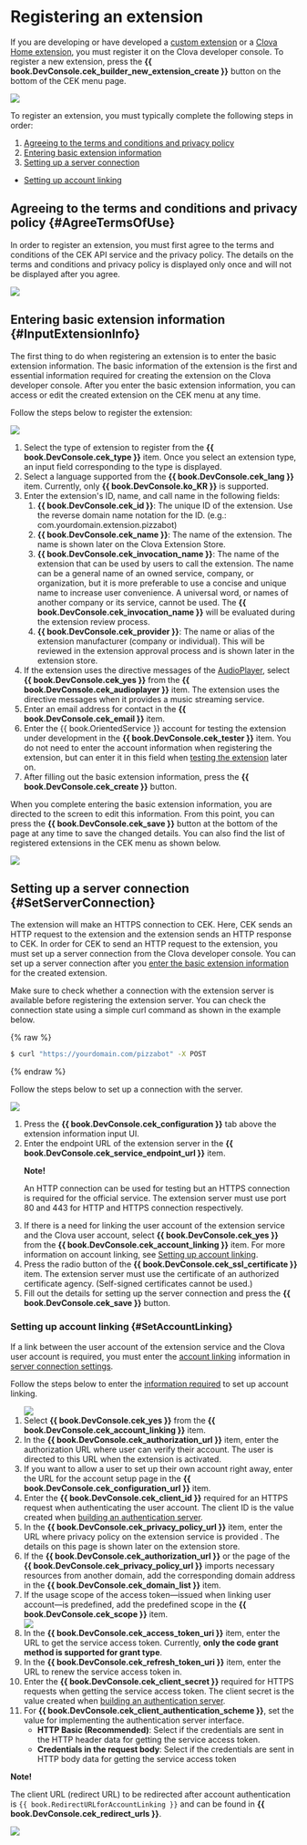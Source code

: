 # Registering an extension
If you are developing or have developed a [custom extension](/CEK/Guides/Build_Custom_Extension.md) or a [Clova Home extension](/CEK/Guides/Build_Clova_Home_Extension.md), you must register it on the Clova developer console. To register a new extension, press the **{{ book.DevConsole.cek_builder_new_extension_create }}** button on the bottom of the CEK menu page.

![](/DevConsole/Resources/Images/DevConsole-First_Look_of_Extension_List.png)

To register an extension, you must typically complete the following steps in order:

1. [Agreeing to the terms and conditions and privacy policy](#AgreeTermsOfUse)
2. [Entering basic extension information](#InputExtensionInfo)
3. [Setting up a server connection](#SetServerConnection)
  * [Setting up account linking](#SetAccountLinking)

## Agreeing to the terms and conditions and privacy policy {#AgreeTermsOfUse}

In order to register an extension, you must first agree to the terms and conditions of the CEK API service and the privacy policy. The details on the terms and conditions and privacy policy is displayed only once and will not be displayed after you agree.

![](/DevConsole/Resources/Images/DevConsole-Agree_Terms_of_Use_and_Collecting_Personal_Info.png)

## Entering basic extension information {#InputExtensionInfo}

The first thing to do when registering an extension is to enter the basic extension information. The basic information of the extension is the first and essential information required for creating the extension on the Clova developer console. After you enter the basic extension information, you can access or edit the created extension on the CEK menu at any time.

Follow the steps below to register the extension:

![](/DevConsole/Resources/Images/DevConsole-Create_New_Extension.png)

<ol>
  <li>Select the type of extension to register from the <strong>{{ book.DevConsole.cek_type }}</strong> item. Once you select an extension type, an input field corresponding to the type is displayed.</li>
  <li>Select a language supported from the <strong>{{ book.DevConsole.cek_lang }}</strong> item. Currently, only <strong>{{ book.DevConsole.ko_KR }}</strong> is supported.</li>
  <li>Enter the extension's ID, name, and call name in the following fields:
    <ol>
      <li><strong>{{ book.DevConsole.cek_id }}</strong>: The unique ID of the extension. Use the reverse domain name notation for the ID. (e.g.: com.yourdomain.extension.pizzabot)</li>
      <li><strong>{{ book.DevConsole.cek_name }}</strong>: The name of the extension. The name is shown later on the Clova Extension Store.</li>
      <li><strong>{{ book.DevConsole.cek_invocation_name }}</strong>: The name of the extension that can be used by users to call the extension. The name can be a general name of an owned service, company, or organization, but it is more preferable to use a concise and unique name to increase user convenience. A universal word, or names of another company or its service, cannot be used. The <strong>{{ book.DevConsole.cek_invocation_name }}</strong> will be evaluated during the extension review process.</li>
      <li><strong>{{ book.DevConsole.cek_provider }}</strong>: The name or alias of the extension manufacturer (company or individual). This will be reviewed in the extension approval process and is shown later in the extension store.</li>
    </ol>
  </li>
  <li>If the extension uses the directive messages of the <a href="/CIC/References/CICInterface/AudioPlayer.html">AudioPlayer</a>, select <strong>{{ book.DevConsole.cek_yes }}</strong> from the <strong>{{ book.DevConsole.cek_audioplayer }}</strong> item. The extension uses the directive messages when it provides a music streaming service.</li>
  <li>Enter an email address for contact in the <strong>{{ book.DevConsole.cek_email }}</strong> item.</li>
  <li>Enter the {{ book.OrientedService }} account for testing the extension under development in the <strong>{{ book.DevConsole.cek_tester }}</strong> item. You do not need to enter the account information when registering the extension, but can enter it in this field when <a href="/DevConsole/Guides/CEK/Test_Extension.html">testing the extension</a> later on.</li>
  <li>After filling out the basic extension information, press the <strong>{{ book.DevConsole.cek_create }}</strong> button.</li>
</ol>

When you complete entering the basic extension information, you are directed to the screen to edit this information. From this point, you can press the **{{ book.DevConsole.cek_save }}** button at the bottom of the page at any time to save the changed details. You can also find the list of registered extensions in the CEK menu as shown below.

![](/DevConsole/Resources/Images/DevConsole-Extension_list_after_Creation.png)

## Setting up a server connection {#SetServerConnection}

The extension will make an HTTPS connection to CEK. Here, CEK sends an HTTP request to the extension and the extension sends an HTTP response to CEK. In order for CEK to send an HTTP request to the extension, you must set up a server connection from the Clova developer console. You can set up a server connection after you [enter the basic extension information](#InputExtensionInfo) for the created extension.

Make sure to check whether a connection with the extension server is available before registering the extension server. You can check the connection state using a simple curl command as shown in the example below.

{% raw %}
```bash
$ curl "https://yourdomain.com/pizzabot" -X POST
```
{% endraw %}

Follow the steps below to set up a connection with the server.

![](/DevConsole/Resources/Images/DevConsole-Extension_Server_Settings.png)

<ol>
  <li>Press the <strong>{{ book.DevConsole.cek_configuration }}</strong> tab above the extension information input UI.</li>
  <li>Enter the endpoint URL of the extension server in the <strong>{{ book.DevConsole.cek_service_endpoint_url }}</strong> item.
    <div class="note">
    <p><strong>Note!</strong></p>
    <p>An HTTP connection can be used for testing but an HTTPS connection is required for the official service. The extension server must use port 80 and 443 for HTTP and HTTPS connection respectively.</p>
  </div>
  </li>
  <li>If there is a need for linking the user account of the extension service and the Clova user account, select <strong>{{ book.DevConsole.cek_yes }}</strong> from the <strong>{{ book.DevConsole.cek_account_linking }}</strong> item. For more information on account linking, see <a href="#SetAccountLinking">Setting up account linking</a>.</li>
  <li>Press the radio button of the <strong>{{ book.DevConsole.cek_ssl_certificate }}</strong> item. The extension server must use the certificate of an authorized certificate agency.  (Self-signed certificates cannot be used.)</li>
  <li>Fill out the details for setting up the server connection and press the <strong>{{ book.DevConsole.cek_save }}</strong> button.</li>
</ol>

### Setting up account linking {#SetAccountLinking}

If a link between the user account of the extension service and the Clova user account is required, you must enter the [account linking](/CEK/Guides/Link_User_Account.md) information in [server connection settings](#SetServerConnection).

Follow the steps below to enter the [information required](/CEK/Guides/Link_User_Account.md#RegisterAccountLinkingInfo) to set up account linking.

<ol>
  <img src="/DevConsole/Resources/Images/DevConsole-Extension_Accoun_Linking_Settings_1.png" />
  <li>Select <strong>{{ book.DevConsole.cek_yes }}</strong> from the <strong>{{ book.DevConsole.cek_account_linking }}</strong> item.</li>
  <li>In the <strong>{{ book.DevConsole.cek_authorization_url }}</strong> item, enter the authorization URL where user can verify their account. The user is directed to this URL when the extension is activated.</li>
  <li>If you want to allow a user to set up their own account right away, enter the URL for the account setup page in the <strong>{{ book.DevConsole.cek_configuration_url }}</strong> item.</li>
  <li>Enter the <strong>{{ book.DevConsole.cek_client_id }}</strong> required for an HTTPS request when authenticating the user account. The client ID is the value created when <a href="/CEK/Guides/Link_User_Account.html#BuildAuthServer">building an authentication server</a>.</li>
  <li>In the <strong>{{ book.DevConsole.cek_privacy_policy_url }}</strong> item, enter the URL where privacy policy on the extension service is provided . The details on this page is shown later on the extension store.</li>
  <li>If the <strong>{{ book.DevConsole.cek_authorization_url }}</strong> or the page of the <strong>{{ book.DevConsole.cek_privacy_policy_url }}</strong> imports necessary resources from another domain, add the corresponding domain address in the <strong>{{ book.DevConsole.cek_domain_list }}</strong> item.</li>
  <li>If the usage scope of the access token—issued when linking user account—is predefined, add the predefined scope in the <strong>{{ book.DevConsole.cek_scope }}</strong> item.</li>
  <img src="/DevConsole/Resources/Images/DevConsole-Extension_Accoun_Linking_Settings_2.png" />
  <li>In the <strong>{{ book.DevConsole.cek_access_token_uri }}</strong> item, enter the URL to get the service access token. Currently, <strong>only the code grant method is supported for grant type</strong>.</li>
  <li>In the <strong>{{ book.DevConsole.cek_refresh_token_uri }}</strong> item, enter the URL to renew the service access token in.</li>
  <li>Enter the <strong>{{ book.DevConsole.cek_client_secret }}</strong> required for HTTPS requests when getting the service access token. The client secret is the value created when <a href="/CEK/Guides/Link_User_Account.html#BuildAuthServer">building an authentication server</a>.</li>
  <li>For <strong>{{ book.DevConsole.cek_client_authentication_scheme }}</strong>, set the value for implementing the authentication server interface.
    <ul>
      <li><strong>HTTP Basic (Recommended)</strong>: Select if the credentials are sent in the HTTP header data for getting the service access token.</li>
      <li><strong>Credentials in the request body</strong>: Select if the credentials are sent in HTTP body data for getting the service access token</li>
    </ul>
  </li>
</ol>

<div id="RedirectURI" class="note">
  <p><strong>Note!</strong></p>
  <p>The client URL (redirect URL) to be redirected after account authentication is <code>{{ book.RedirectURLforAccountLinking }}</code> and can be found in <strong>{{ book.DevConsole.cek_redirect_urls }}</strong>.</strong></p>
  <img src="/DevConsole/Resources/Images/DevConsole-Redirect_URL_for_Extension_Accoun_Linking.png" />
</div>
